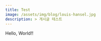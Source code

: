 ```yaml
---
title: Test
image: /assets/img/blog/louis-hansel.jpg
description: > 게시글 테스트
---
```


Hello, World!!
